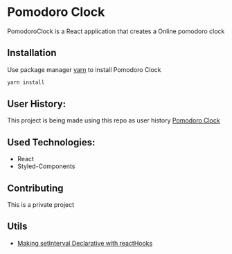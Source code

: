 # Pomodoro Clock

PomodoroClock is a React application that creates a Online pomodoro clock

## Installation

Use package manager [yarn]() to install Pomodoro Clock

```bash
yarn install
```

## User History:
This project is being made using this repo as user history [Pomodoro Clock](https://github.com/florinpop17/app-ideas/blob/master/Projects/1-Beginner/Pomodoro-Clock.md)

## Used Technologies:
- React
- Styled-Components

## Contributing
This is a private project

## Utils
- [Making setInterval Declarative with reactHooks](https://overreacted.io/making-setinterval-declarative-with-react-hooks/)

